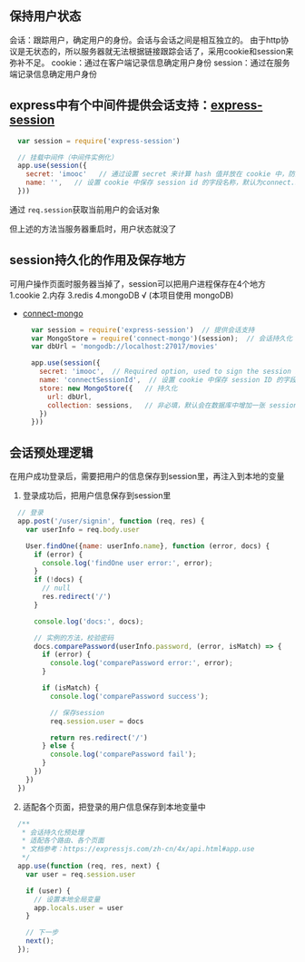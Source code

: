 ## **保持用户状态**
  会话：跟踪用户，确定用户的身份。会话与会话之间是相互独立的。
  由于http协议是无状态的，所以服务器就无法根据链接跟踪会话了，采用cookie和session来弥补不足。
  cookie：通过在客户端记录信息确定用户身份
  session：通过在服务端记录信息确定用户身份

## express中有个中间件提供会话支持：[express-session](https://github.com/expressjs/session)

  ```js
    var session = require('express-session')

    // 挂载中间件（中间件实例化）
    app.use(session({
      secret: 'imooc'   // 通过设置 secret 来计算 hash 值并放在 cookie 中，防止cookie被篡改
      name: '',   // 设置 cookie 中保存 session id 的字段名称，默认为connect.sid
    }))
  ```

  通过 `req.session`获取当前用户的会话对象

  但上述的方法当服务器重启时，用户状态就没了


## session持久化的作用及保存地方
  可用户操作页面时服务器当掉了，session可以把用户进程保存在4个地方
  1.cookie
  2.内存
  3.redis
  4.mongoDB  √ (本项目使用 mongoDB)

  - [connect-mongo](https://github.com/jdesboeufs/connect-mongo)
    ```js
      var session = require('express-session')  // 提供会话支持
      var MongoStore = require('connect-mongo')(session);  // 会话持久化
      var dbUrl = 'mongodb://localhost:27017/movies'

      app.use(session({
        secret: 'imooc',  // Required option, used to sign the session ID cookie，防止篡改cookie
        name: 'connectSessionId',  // 设置 cookie 中保存 session ID 的字段名称，默认为connect.sid
        store: new MongoStore({   // 持久化
          url: dbUrl,
          collection: sessions,   // 非必填，默认会在数据库中增加一张 sessions 的表
        })
      }))

    ```

## 会话预处理逻辑
  在用户成功登录后，需要把用户的信息保存到session里，再注入到本地的变量

  1. 登录成功后，把用户信息保存到session里
  ```js
    // 登录
    app.post('/user/signin', function (req, res) {
      var userInfo = req.body.user

      User.findOne({name: userInfo.name}, function (error, docs) {
        if (error) {
          console.log('findOne user error:', error);
        }
        if (!docs) {
          // null
          res.redirect('/')
        }

        console.log('docs:', docs);

        // 实例的方法，校验密码
        docs.comparePassword(userInfo.password, (error, isMatch) => {
          if (error) {
            console.log('comparePassword error:', error);
          }

          if (isMatch) {
            console.log('comparePassword success');

            // 保存session
            req.session.user = docs

            return res.redirect('/')
          } else {
            console.log('comparePassword fail');
          }
        })
      })
    })
  ```

  2. 适配各个页面，把登录的用户信息保存到本地变量中
  ```js
    /**
     * 会话持久化预处理
     * 适配各个路由、各个页面
     * 文档参考：https://expressjs.com/zh-cn/4x/api.html#app.use
     */
    app.use(function (req, res, next) {
      var user = req.session.user

      if (user) {
        // 设置本地全局变量
        app.locals.user = user
      }

      // 下一步
      next();
    });
  ```
